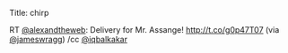Title: chirp

RT <a href="http://twitter.com/alexandtheweb">@alexandtheweb</a>: Delivery for Mr. Assange!  <a href="http://t.co/g0p47T07">http://t.co/g0p47T07</a>  (via <a href="http://twitter.com/jameswragg">@jameswragg</a>) /cc <a href="http://twitter.com/iqbalkakar">@iqbalkakar</a>
